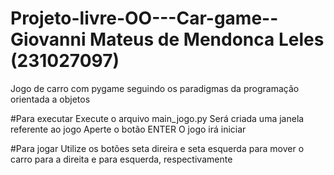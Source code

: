 # Projeto-livre-OO---Car-game-- Giovanni Mateus de Mendonca Leles (231027097)
Jogo de carro com pygame seguindo os paradigmas da programação orientada a objetos

#Para executar
Execute o arquivo main_jogo.py
Será criada uma janela referente ao jogo
Aperte o botão ENTER
O jogo irá iniciar 

#Para jogar
Utilize os botões seta direira e seta esquerda para mover o carro para a direita e para esquerda, respectivamente
